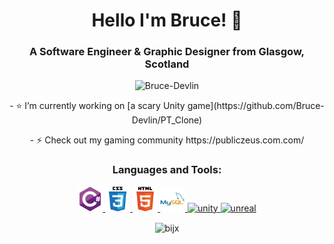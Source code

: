 <h1 align="center">Hello I'm Bruce! 👋</h1>
<h3 align="center">A Software Engineer & Graphic Designer from Glasgow, Scotland</h3>

<p align="center"> <img src="https://komarev.com/ghpvc/?username=Bruce-Devlin&label=Profile%20views&color=0e75b6&style=flat" alt="Bruce-Devlin" /> </p>


<p align="center">- ⭐ I’m currently working on [a scary Unity game](https://github.com/Bruce-Devlin/PT_Clone)</p>

<p align="center">- ⚡ Check out my gaming community https://publiczeus.com.com/</p>


<h3 align="center">Languages and Tools:</h3>
<p align="center"><a href="https://www.w3schools.com/cs/" target="_blank"> <img src="https://raw.githubusercontent.com/devicons/devicon/master/icons/csharp/csharp-original.svg" alt="csharp" width="40" height="40"/> </a> <a href="https://www.w3schools.com/css/" target="_blank"> <img src="https://raw.githubusercontent.com/devicons/devicon/master/icons/css3/css3-original-wordmark.svg" alt="css3" width="40" height="40"/> </a> <a href="https://www.w3.org/html/" target="_blank"> <img src="https://raw.githubusercontent.com/devicons/devicon/master/icons/html5/html5-original-wordmark.svg" alt="html5" width="40" height="40"/> </a> <a href="https://www.mysql.com/" target="_blank"> <img src="https://raw.githubusercontent.com/devicons/devicon/master/icons/mysql/mysql-original-wordmark.svg" alt="mysql" width="40" height="40"/> <a href="https://unity.com/" target="_blank"> <img src="https://www.vectorlogo.zone/logos/unity3d/unity3d-icon.svg" alt="unity" width="40" height="40"/> </a> <a href="https://unrealengine.com/" target="_blank"> <img src="https://raw.githubusercontent.com/kenangundogan/fontisto/036b7eca71aab1bef8e6a0518f7329f13ed62f6b/icons/svg/brand/unreal-engine.svg" alt="unreal" width="40" height="40"/> </a> </p>

<p align="center"><img align="center" src="https://github-readme-streak-stats.herokuapp.com/?user=Bruce-Devlin&theme=dark" alt="bijx" /></p>

